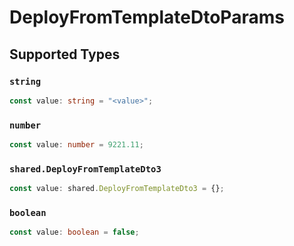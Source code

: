# DeployFromTemplateDtoParams


## Supported Types

### `string`

```typescript
const value: string = "<value>";
```

### `number`

```typescript
const value: number = 9221.11;
```

### `shared.DeployFromTemplateDto3`

```typescript
const value: shared.DeployFromTemplateDto3 = {};
```

### `boolean`

```typescript
const value: boolean = false;
```

